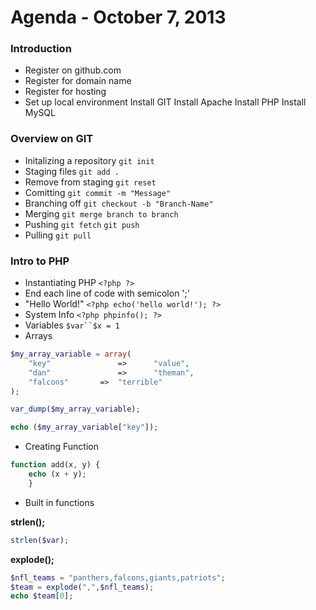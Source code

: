 # Agenda - October 7, 2013

### Introduction

+ Register on github.com
+ Register for domain name
+ Register for hosting
+ Set up local environment
		Install GIT
		Install Apache
		Install PHP
		Install MySQL

### Overview on GIT

+ Initalizing a repository `git init`
+ Staging files `git add .`
+ Remove from staging `git reset`
+ Comitting `git commit -m "Message"`
+ Branching off `git checkout -b "Branch-Name"`
+ Merging `git merge branch to branch`
+ Pushing `git fetch` `git push`
+ Pulling `git pull`

### Intro to PHP

+ Instantiating PHP `<?php ?>`
+ End each line of code with semicolon ';'
+ "Hello World!" `<?php echo('hello world!'); ?>`
+ System Info `<?php phpinfo(); ?>`
+ Variables `$var``$x = 1`
+ Arrays

```php
$my_array_variable = array(
	"key"				=>		"value",
	"dan"				=>		"theman",
	"falcons"		=>	"terrible"
);

var_dump($my_array_variable);

echo ($my_array_variable["key"]);
```

+ Creating Function

```php
function add(x, y) {
	echo (x + y);
	}
```

+ Built in functions

**strlen();**
```php
strlen($var);
```

**explode();**
```php
$nfl_teams = "panthers,falcons,giants,patriots";
$team = explode(",",$nfl_teams);
echo $team[0];
```
